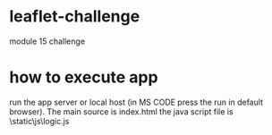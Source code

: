 # leaflet-challenge
module 15 challenge
# how to execute app
run the app server or local host (in MS CODE press the run in default browser).
The main source is index.html
the java script file is \static\js\logic.js

